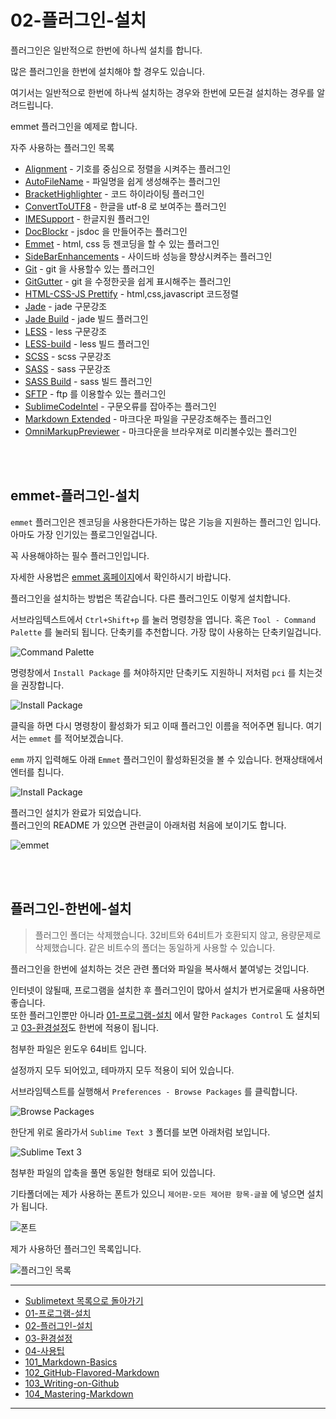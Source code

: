 # 02-플러그인-설치


플러그인은 일반적으로 한번에 하나씩 설치를 합니다.

많은 플러그인을 한번에 설치해야 할 경우도 있습니다.

여기서는 일반적으로 한번에 하나씩 설치하는 경우와 한번에 모든걸 설치하는 경우를 알려드립니다.

emmet 플러그인을 예제로 합니다.


자주 사용하는 플러그인 목록

* [Alignment](https://packagecontrol.io/packages/Alignment) - 기호를 중심으로 정렬을 시켜주는 플러그인
* [AutoFileName](https://packagecontrol.io/packages/AutoFileName) - 파일명을 쉽게 생성해주는 플러그인
* [Bracket​Highlighter](https://packagecontrol.io/packages/BracketHighlighter) - 코드 하이라이팅 플러그인
* [Convert​To​UTF8](https://packagecontrol.io/packages/ConvertToUTF8) - 한글을 utf-8 로 보여주는 플러그인
* [IMESupport](https://packagecontrol.io/packages/IMESupport) - 한글지원 플러그인
* [Doc​Blockr](https://packagecontrol.io/packages/DocBlockr) - jsdoc 을 만들어주는 플러그인
* [Emmet](https://packagecontrol.io/packages/Emmet) - html, css 등 젠코딩을 할 수 있는 플러그인
* [Side​Bar​Enhancements](https://packagecontrol.io/packages/SideBarEnhancements) - 사이드바 성능을 향상시켜주는 플러그인
* [Git](https://packagecontrol.io/packages/Git) - git 을 사용할수 있는 플러그인
* [Git​Gutter](https://packagecontrol.io/packages/GitGutter) - git 을 수정한곳을 쉽게 표시해주는 플러그인
* [HTML-CSS-JS Prettify](https://packagecontrol.io/packages/HTML-CSS-JS%20Prettify) - html,css,javascript 코드정렬
* [Jade](https://packagecontrol.io/packages/Jade) - jade 구문강조
* [Jade Build](https://packagecontrol.io/packages/Jade%20Build) - jade 빌드 플러그인
* [LESS](https://packagecontrol.io/packages/LESS) - less 구문강조
* [LESS-build](https://packagecontrol.io/packages/LESS-build) - less 빌드 플러그인
* [SCSS](https://packagecontrol.io/packages/SCSS) - scss 구문강조
* [SASS](https://packagecontrol.io/packages/Sass) - sass 구문강조
* [SASS Build](https://packagecontrol.io/packages/SASS%20Build) - sass 빌드 플러그인
* [SFTP](https://packagecontrol.io/packages/SFTP) - ftp 를 이용할수 있는 플러그인
* [Sublime​Code​Intel](https://packagecontrol.io/packages/SublimeCodeIntel) - 구문오류를 잡아주는 플러그인
* [Markdown Extended](https://github.com/jonschlinkert/sublime-markdown-extended) - 마크다운 파일을 구문강조해주는 플러그인
* [OmniMarkupPreviewer](https://github.com/timonwong/OmniMarkupPreviewer) - 마크다운을 브라우져로 미리볼수있는 플러그인


<br><br>


## emmet-플러그인-설치

`emmet` 플러그인은 젠코딩을 사용한다든가하는 많은 기능을 지원하는 플러그인 입니다. 아마도 가장 인기있는 플로그인일겁니다.

꼭 사용해야하는 필수 플러그인입니다.

자세한 사용법은 [emmet 홈페이지](http://emmet.io/)에서 확인하시기 바랍니다.

플러그인을 설치하는 방법은 똑같습니다. 다른 플러그인도 이렇게 설치합니다.

서브라임텍스트에서 `Ctrl+Shift+p` 를 눌러 명령창을 엽니다. 혹은 `Tool - Command Palette` 를 눌러되 됩니다.
단축키를 추천합니다. 가장 많이 사용하는 단축키일겁니다.

![Command Palette](../images/demun-028.jpg)

명령창에서 `Install Package` 를 쳐야하지만 단축키도 지원하니 저처럼 `pci` 를 치는것을 권장합니다.

![Install Package](../images/demun-029.jpg)

클릭을 하면 다시 명령창이 활성화가 되고 이때 플러그인 이름을 적어주면 됩니다. 여기서는 `emmet` 를 적어보겠습니다.

`emm` 까지 입력해도 아래 `Emmet` 플러그인이 활성화된것을 볼 수 있습니다. 현재상태에서 엔터를 칩니다.

![Install Package](../images/demun-029.jpg)

플러그인 설치가 완료가 되었습니다.    
플러그인의 README 가 있으면 관련글이 아래처럼 처음에 보이기도 합니다.

![emmet](../images/demun-030.jpg)





<br><br>

## 플러그인-한번에-설치

> 플러그인 폴더는 삭제했습니다. 32비트와 64비트가 호환되지 않고, 용량문제로 삭제했습니다.
> 같은 비트수의 폴더는 동일하게 사용할 수 있습니다. 

플러그인을 한번에 설치하는 것은 관련 폴더와 파일을 복사해서 붙여넣는 것입니다.

인터넷이 않될때, 프로그램을 설치한 후 플러그인이 많아서 설치가 번거로울때 사용하면 좋습니다.    
또한 플러그인뿐만 아니라 [01-프로그램-설치](01-프로그램-설치.md) 에서 말한 `Packages Control` 도 설치되고 [03-환경설정](docs/03-환경설정.md)도 한번에 적용이 됩니다.

첨부한 파일은 윈도우 64비트 입니다.

설정까지 모두 되어있고, 테마까지 모두 적용이 되어 있습니다.

서브라임텍스트를 실행해서 `Preferences - Browse Packages` 를 클릭합니다.

![Browse Packages](../images/demun-027.jpg)

한단게 위로 올라가서 `Sublime Text 3` 폴더를 보면 아래처럼 보입니다.

![Sublime Text 3](../images/demun-035.jpg)

첨부한 파일의 압축을 풀면 동일한 형태로 되어 있씁니다.


기타폴더에는 제가 사용하는 폰트가 있으니 `제어판-모든 제어판 항목-글꼴` 에 넣으면 설치가 됩니다.

![폰트](../images/demun-036.jpg)

제가 사용하던 플러그인 목록입니다.

![플러그인 목록](../images/demun-034.jpg)


----

* [Sublimetext 목록으로 돌아가기](../README.md)
* [01-프로그램-설치](01-프로그램-설치.md)
* [02-플러그인-설치](02-플러그인-설치.md)
* [03-환경설정](03-환경설정.md)
* [04-사용팁](04-사용팁.md)
* [101_Markdown-Basics](101_Markdown-Basics.md)
* [102_GitHub-Flavored-Markdown](102_Github-Flavored-Markdown.md)
* [103_Writing-on-Github](103_Writing-on-Github.md)
* [104_Mastering-Markdown](104_Mastering-Markdown.md)

----